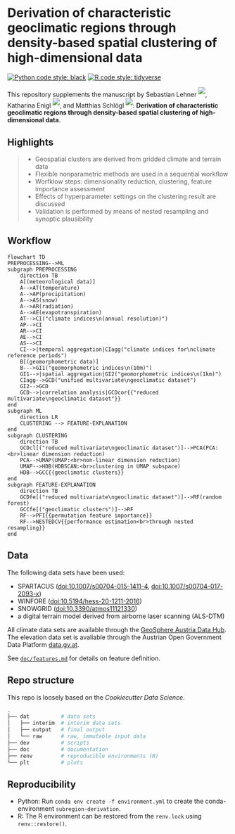 # Derivation of characteristic geoclimatic regions through density-based spatial clustering of high-dimensional data

<!-- badges: start -->
[![Python code style: black](https://img.shields.io/badge/codestyle-black-black)](https://github.com/psf/black)
[![R code style: tidyverse](https://img.shields.io/badge/codestyle-tidyverse-blue)](https://style.tidyverse.org/)
<!-- badges: end -->

This repository supplements the manuscript by
Sebastian Lehner <sup>[![](https://info.orcid.org/wp-content/uploads/2020/12/orcid_16x16.gif)](https://orcid.org/0000-0002-7562-8172)</sup>,
Katharina Enigl <sup>[![](https://info.orcid.org/wp-content/uploads/2020/12/orcid_16x16.gif)](https://orcid.org/0000-0002-3263-0918)</sup>,
and
Matthias Schlögl <sup>[![](https://info.orcid.org/wp-content/uploads/2020/12/orcid_16x16.gif)](https://orcid.org/0000-0002-4357-523X)</sup>: **Derivation of characteristic geoclimatic regions through density-based spatial clustering of high-dimensional data**.

## Highlights

> - Geospatial clusters are derived from gridded climate and terrain data
> - Flexible nonparametric methods are used in a sequential workflow
> - Worfklow steps: dimensionality reduction, clustering, feature importance assessment
> - Effects of hyperparameter settings on the clustering result are discussed 
> - Validation is performed by means of nested resampling and synoptic plausibility

## Workflow

```mermaid
flowchart TD
PREPROCESSING-->ML
subgraph PREPROCESSING
    direction TB
    A[(meteorological data)]
    A-->AT(temperature)
    A-->AP(precipitation)
    A-->AS(snow)
    A-->AR(radiation)
    A-->AE(evapotranspiration)
    AT-->CI("climate indices\n(annual resolution)")
    AP-->CI
    AR-->CI
    AE-->CI
    AS-->CI
    CI-->|temporal aggregation|CIagg("climate indices for\nclimate reference periods")
    B[(geomorphometric data)]
    B--->GI1("geomorphometric indices\n(10m)")
    GI1-->|spatial aggregation|GI2("geomorphometric indices\n(1km)")
    CIagg-->GCD("unified multivariate\ngeoclimatic dataset")
    GI2-->GCD
    GCD-->|correlation analysis|GCDcor{{"reduced multivariate\ngeoclimatic dataset"}}
end
subgraph ML
    direction LR
    CLUSTERING --> FEATURE-EXPLANATION
end
subgraph CLUSTERING
    direction TB
    GCDcl[("reduced multivariate\ngeoclimatic dataset")]-->PCA(PCA:<br>linear dimension reduction)
    PCA-->UMAP(UMAP:<br>non-linear dimension reduction)
    UMAP-->HDB(HDBSCAN:<br>clustering in UMAP subspace)
    HDB-->GCC{{geoclimatic clusters}}
end
subgraph FEATURE-EXPLANATION
    direction TB
    GCDfe[("reduced multivariate\ngeoclimatic dataset")]-->RF(random forest)
    GCCfe[("geoclimatic clusters")]-->RF
    RF-->PFI{{permutation feature importance}}
    RF-->NESTEDCV{{performance estimation<br>through nested resampling}}
end
```

## Data

The following data sets have been used:
- SPARTACUS ([doi:10.1007/s00704-015-1411-4](https://doi.org/10.1007/s00704-015-1411-4), [doi:10.1007/s00704-017-2093-x](https://doi.org/10.1007/s00704-017-2093-x))
- WINFORE ([doi:10.5194/hess-20-1211-2016](https://doi.org/10.5194/hess-20-1211-2016))
- SNOWGRID ([doi:10.3390/atmos11121330](https://doi.org/10.3390/atmos11121330))
- a digital terrain model derived from airborne laser scanning (ALS-DTM)

All climate data sets are available through the [GeoSphere Austria Data Hub](https://data.hub.zamg.ac.at/).
The elevation data set is avaliable through the Austrian Open Government Data Platform
[data.gv.at](https://www.data.gv.at/katalog/dataset/land-ktn_digitales-gelandemodell-dgm-osterreich).

See [`doc/features.md`](./doc/features.md) for details on feature definition.

## Repo structure

This repo is loosely based on the *Cookiecutter Data Science*.

```sh
.
├── dat          # data sets
│   ├── interim  # interim data sets
│   ├── output   # final output
│   └── raw      # raw, immutable input data
├── dev          # scripts 
├── doc          # documentation
├── renv         # reproducible environments (R)
└── plt          # plots
```

## Reproducibility
- Python: Run `conda env create -f environment.yml` to create the conda-environment `subregion-derivation`.
- R: The R environment can be restored from the `renv.lock` using `renv::restore()`.
